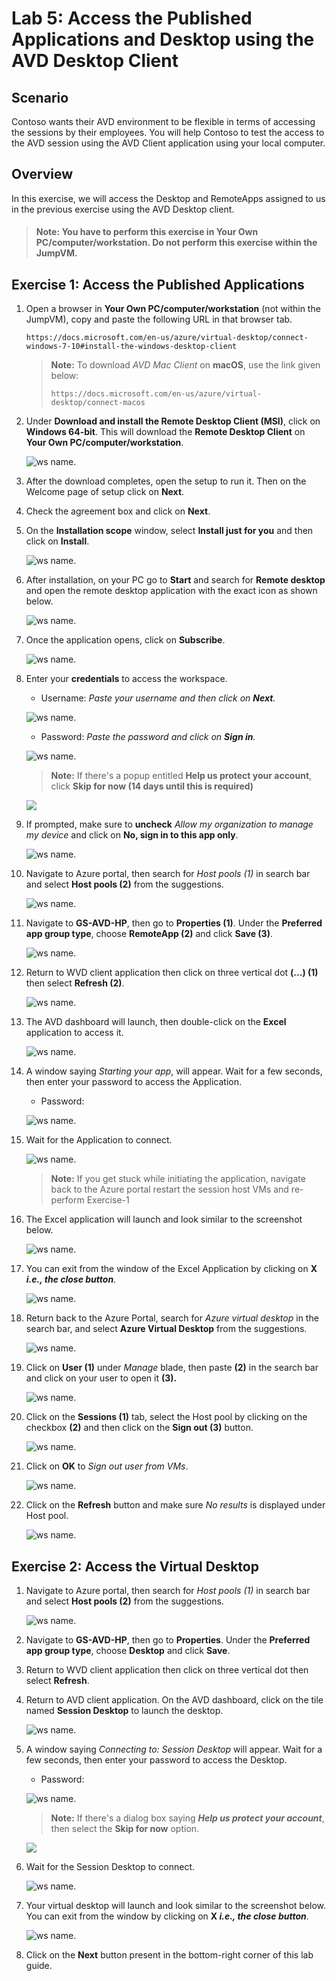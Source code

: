 # Lab 5: Access the Published Applications and Desktop using the AVD Desktop Client

## **Scenario**

Contoso wants their AVD environment to be flexible in terms of accessing the sessions by their employees. You will help Contoso to test the access to the AVD session using the AVD Client application using your local computer.

## **Overview**

In this exercise, we will access the Desktop and RemoteApps assigned to us in the previous exercise using the AVD Desktop client.

>#### **Note:** You have to perform this exercise in **Your Own PC/computer/workstation.** Do not perform this exercise within the JumpVM.

## Exercise 1: Access the Published Applications

1. Open a browser in **Your Own PC/computer/workstation** (not within the JumpVM), copy and paste the following URL in that browser tab.

   ```
   https://docs.microsoft.com/en-us/azure/virtual-desktop/connect-windows-7-10#install-the-windows-desktop-client
   ```

   > **Note:** To download *AVD Mac Client* on **macOS**, use the link given below:
   >
   > ```
   > https://docs.microsoft.com/en-us/azure/virtual-desktop/connect-macos
   > ```

1. Under **Download and install the Remote Desktop Client (MSI)**, click on **Windows 64-bit**. This will download the **Remote Desktop Client** on **Your Own PC/computer/workstation**.
   
   ![ws name.](media/lab5-1.png)
      
1. After the download completes, open the setup to run it. Then on the Welcome page of setup click on **Next**.

1. Check the agreement box and click on **Next**.

1. On the **Installation scope** window, select **Install just for you** and then click on **Install**.

   ![ws name.](media/wvd41.png)

1. After installation, on your PC go to **Start** and search for **Remote desktop** and open the remote desktop application with the exact icon as shown below.

   ![ws name.](media/137.png)
   
1. Once the application opens, click on **Subscribe**.

   ![ws name.](media/a49.png)
  
1. Enter your **credentials** to access the workspace.

   - Username: *Paste your username* **<inject key="AzureAdUserEmail" />** *and then click on **Next**.*
   
   ![ws name.](media/95.png)

   - Password: *Paste the password* **<inject key="AzureAdUserPassword" />** *and click on **Sign in**.*

   ![ws name.](media/96.png)
   
   >**Note:** If there's a popup entitled **Help us protect your account**, click **Skip for now (14 days until this is required)**

   ![](media/skipfornow.png)

1. If prompted, make sure to **uncheck** *Allow my organization to manage my device* and click on **No, sign in to this app only**.

   ![ws name.](media/ex4t1s9.png)

1. Navigate to Azure portal, then search for *Host pools (1)* in search bar and select **Host pools (2)** from the suggestions.

   ![ws name.](media/avd-9.png)

1. Navigate to **GS-AVD-HP**, then go to **Properties (1)**. Under the **Preferred app group type**, choose **RemoteApp (2)** and click **Save (3)**.

   ![ws name.](media/avd-39.png)

1. Return to WVD client application then click on three vertical dot **(...) (1)** then select **Refresh (2)**.

   ![ws name.](media/avd-13.png)
      
1. The AVD dashboard will launch, then double-click on the **Excel** application to access it.

   ![ws name.](media/ex4t1s10.png)
   
1. A window saying *Starting your app*, will appear. Wait for a few seconds, then enter your password to access the Application.

    - Password: **<inject key="AzureAdUserPassword" />**
   
   ![ws name.](media/avd-14.png)

1. Wait for the Application to connect.

   ![ws name.](media/58.png)
    
   >**Note:** If you get stuck while initiating the application, navigate back to the Azure portal restart the session host VMs and re-perform Exercise-1
   
1. The Excel application will launch and look similar to the screenshot below.

   ![ws name.](media/ch15.png) 
    
1. You can exit from the window of the Excel Application by clicking on **X *i.e., the close button***.

   ![ws name.](media/ch16.png)

1. Return back to the Azure Portal, search for *Azure virtual desktop* in the search bar, and select **Azure Virtual Desktop** from the suggestions.

   ![ws name.](media/w1.png)

1. Click on **User (1)** under *Manage* blade, then paste **<inject key="AzureAdUserEmail" /> (2)** in the search bar and click on your user to open it **(3).**

   ![ws name.](media/avd-12.png)

1. Click on the **Sessions (1)** tab, select the Host pool by clicking on the checkbox **(2)** and then click on the **Sign out (3)** button.

    ![ws name.](media-2/avd-15.png)

1. Click on **OK** to *Sign out user from VMs*.

   ![ws name.](media/avd-16.png)

1. Click on the **Refresh** button and make sure *No results* is displayed under Host pool.

   ![ws name.](media-1/avd-46.png)
   
## Exercise 2: Access the Virtual Desktop

1. Navigate to Azure portal, then search for *Host pools (1)* in search bar and select **Host pools (2)** from the suggestions.

   ![ws name.](media/avd-9.png)

1. Navigate to **GS-AVD-HP**, then go to **Properties**. Under the **Preferred app group type**, choose **Desktop** and click **Save**.

1. Return to WVD client application then click on three vertical dot then select **Refresh**.

1. Return to AVD client application. On the AVD dashboard, click on the tile named **Session Desktop** to launch the desktop.

   ![ws name.](media/labinst24.png)
   
1. A window saying *Connecting to: Session Desktop* will appear. Wait for a few seconds, then enter your password to access the Desktop.

   - Password: **<inject key="AzureAdUserPassword" />**
   
   ![ws name.](media/ch14.png)
   
   >**Note:** If there's a dialog box saying ***Help us protect your account***, then select the **Skip for now** option.
   
   ![](media/login.png)

1. Wait for the Session Desktop to connect.

   ![ws name.](media/ex4t2s4.png)

1. Your virtual desktop will launch and look similar to the screenshot below. You can exit from the window by clicking on **X *i.e., the close button***. 
        
   ![ws name.](./media/sessiondesktop1.1.png)   
     
1. Click on the **Next** button present in the bottom-right corner of this lab guide. 

